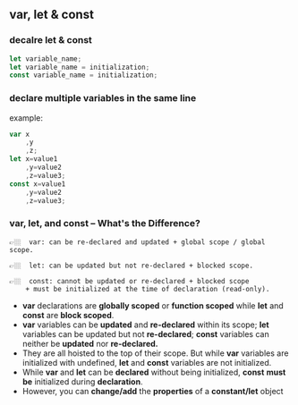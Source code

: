 ## var, let & const 

### decalre let & const 
```js
let variable_name;
let variable_name = initialization;
const variable_name = initialization;
```

### declare multiple variables in the same line
example:
```js
var x
    ,y
    ,z;
let x=value1
    ,y=value2
    ,z=value3;
const x=value1
    ,y=value2
    ,z=value3;
```

### var, let, and const – What's the Difference?
```
👉🏼  var: can be re-declared and updated + global scope / global scope.
```
```
👉🏼  let: can be updated but not re-declared + blocked scope.
```
```
👉🏼  const: cannot be updated or re-declared + blocked scope 
    + must be initialized at the time of declaration (read-only).
```

- **var** declarations are **globally scoped** or **function scoped** while **let** and **const** are **block scoped**.
- **var** variables can be **updated** and **re-declared** within its scope;  **let** variables can be updated but not **re-declared**;   **const** variables can neither be **updated** nor **re-declared.**
- They are all hoisted to the top of their scope. But while **var** variables are initialized with undefined, **let** and **const** variables are not initialized.
- While **var** and **let** can be **declared** without being initialized,  **const** **must be** initialized during **declaration**.
- However, you can **change/add** the **properties** of a **constant/let** object
